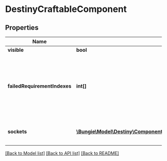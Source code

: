 # DestinyCraftableComponent

## Properties
Name | Type | Description | Notes
------------ | ------------- | ------------- | -------------
**visible** | **bool** |  | [optional] 
**failedRequirementIndexes** | **int[]** | If the requirements are not met for crafting this item, these will index into the list of failure strings. | [optional] 
**sockets** | [**\Bungie\Model\Destiny\Components\Craftables\DestinyCraftableSocketComponent[]**](DestinyCraftableSocketComponent.md) | Plug item state for the crafting sockets. | [optional] 

[[Back to Model list]](../README.md#documentation-for-models) [[Back to API list]](../README.md#documentation-for-api-endpoints) [[Back to README]](../README.md)


